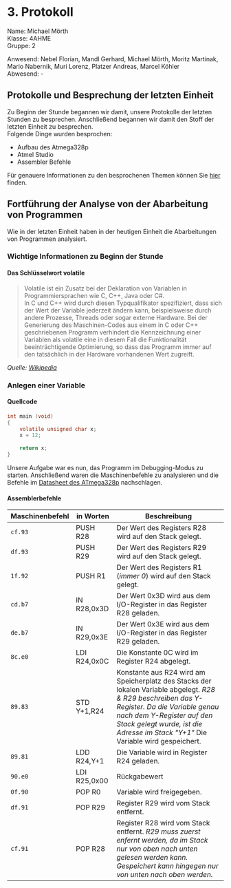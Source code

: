 # 3. Protokoll

Name: Michael Mörth  
Klasse: 4AHME  
Gruppe: 2  

Anwesend: Nebel Florian, Mandl Gerhard, Michael Mörth, Moritz Martinak, Mario Nabernik, Muri Lorenz, Platzer Andreas, Marcel Köhler    
Abwesend: -

## Protokolle und Besprechung der letzten Einheit

Zu Beginn der Stunde begannen wir damit, unsere Protokolle der letzten Stunden zu besprechen. Anschließend begannen wir damit den Stoff der letzten Einheit zu besprechen.  
Folgende Dinge wurden besprochen:
* Aufbau des Atmega328p
* Atmel Studio
* Assembler Befehle

Für genauere Informationen zu den besprochenen Themen können Sie [hier](https://github.com/HTLMechatronics/m14-la1-sx/blob/moemim14/moemim14/Protokoll2_7.11.2017.md) finden.

## Fortführung der Analyse von der Abarbeitung von Programmen
Wie in der letzten Einheit haben in der heutigen Einheit die Abarbeitungen von Programmen analysiert.

### Wichtige Informationen zu Beginn der Stunde

#### Das Schlüsselwort volatile
> Volatile ist ein Zusatz bei der Deklaration von Variablen in Programmiersprachen wie C, C++, Java oder C#.  
> In C und C++ wird durch diesen Typqualifikator spezifiziert, dass sich der Wert der Variable jederzeit ändern kann, beispielsweise durch andere Prozesse, Threads oder sogar externe Hardware. Bei der Generierung des Maschinen-Codes aus einem in C oder C++ geschriebenen Programm verhindert die Kennzeichnung einer Variablen als volatile eine in diesem Fall die Funktionalität beeinträchtigende Optimierung, so dass das Programm immer auf den tatsächlich in der Hardware vorhandenen Wert zugreift.

*Quelle: [Wikipedia](https://de.wikipedia.org/wiki/Volatile_(Informatik))*

### Anlegen einer Variable
#### Quellcode
```c
int main (void)
{
	volatile unsigned char x;
	x = 12;
	
	return x;
}
```
Unsere Aufgabe war es nun, das Programm im Debugging-Modus zu starten. Anschließend waren die Maschinenbefehle zu analysieren und die Befehle im [Datasheet des ATmega328p](http://www.atmel.com/Images/Atmel-42735-8-bit-AVR-Microcontroller-ATmega328-328P_Datasheet.pdf) nachschlagen.

#### Assemblerbefehle
Maschinenbefehl | in Worten | Beschreibung
--------------- | --------- | ---------
`cf.93` | PUSH R28 | Der Wert des Registers R28 wird auf den Stack gelegt.
`df.93` | PUSH R29 | Der Wert des Registers R29 wird auf den Stack gelegt.
`1f.92` | PUSH R1 | Der Wert des Registers R1 (*immer 0*) wird auf den Stack gelegt. 
`cd.b7` | IN R28,0x3D | Der Wert 0x3D wird aus dem I/O-Register in das Register R28 geladen.
`de.b7` | IN R29,0x3E | Der Wert 0x3E wird aus dem I/O-Register in das Register R29 geladen.
`8c.e0` | LDI R24,0x0C | Die Konstante 0C wird im Register R24 abgelegt.
`89.83` | STD Y+1,R24 | Konstante aus R24 wird am Speicherplatz des Stacks der lokalen Variable abgelegt. *R28 & R29 beschreiben das Y-Register. Da die Variable genau nach dem Y-Register auf den Stack gelegt wurde, ist die Adresse im Stack "Y+1"* Die Variable wird gespeichert.
`89.81` | LDD R24,Y+1 | Die Variable wird in Register R24 geladen.
`90.e0` | LDI R25,0x00 | Rückgabewert
`0f.90` | POP R0 | Variable wird freigegeben.
`df.91` | POP R29 | Register R29 wird vom Stack entfernt.
`cf.91` | POP R28 | Register R28 wird vom Stack entfernt. *R29 muss zuerst enfernt werden, da im Stack nur von oben nach unten gelesen werden kann. Gespeichert kann hingegen nur von unten nach oben werden.*
